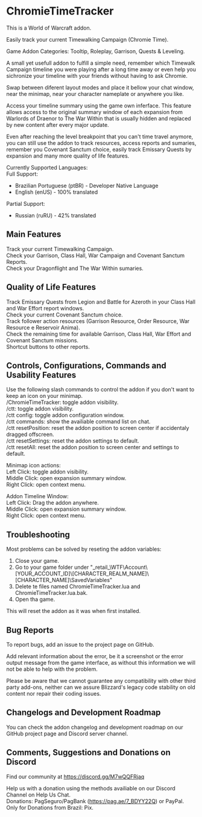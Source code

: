 # ChromieTimeTracker

This is a World of Warcraft addon.

Easily track your current Timewalking Campaign (Chromie Time).  

Game Addon Categories: Tooltip, Roleplay, Garrison, Quests & Leveling.  

A small yet usefull addon to fulfill a simple need, remember which Timewalk Campaign timeline you were playing after a long time away or even help you sichronize your timeline with your friends without having to ask Chromie.  

Swap between diferent layout modes and place it bellow your chat window, near the minimap, near your character nameplate or anywhere you like.  

Access your timeline summary using the game own inferface. This feature allows access to the original summary window of each expansion from Warlords of Draenor to The War Within that is usually hidden and replaced by new content after every major update.  

Even after reaching the level breakpoint that you can't time travel anymore, you can still use the addon to track resources, access reports and sumaries, remember you Covenant Sanctum choice, easily track Emissary Quests by expansion and many more quality of life features.

Currently Supported Languages:   
Full Support:
- Brazilian Portuguese (ptBR) - Developer Native Language  
- English (enUS) - 100% translated  
  
Partial Support:  
- Russian (ruRU) - 42% translated    

## Main Features
Track your current Timewalking Campaign.  
Check your Garrison, Class Hall, War Campaign and Covenant Sanctum Reports.  
Check your Dragonflight and The War Within sumaries.  

## Quality of Life Features
Track Emissary Quests from Legion and Battle for Azeroth in your Class Hall and War Effort report windows.  
Check your current Covenant Sanctum choice.  
Track follower action resources (Garrison Resource, Order Resource, War Resource e Reservoir Anima).  
Check the remaining time for available Garrison, Class Hall, War Effort and Covenant Sanctum missions.  
Shortcut buttons to other reports.  


## Controls, Configurations, Commands and Usability Features
Use the following slash commands to control the addon if you don't want to keep an icon on your minimap.  
/ChromieTimeTracker: toggle addon visibility.  
/ctt: toggle addon visibility.  
/ctt config: toggle addon configuration window.  
/ctt commands: show the availiable command list on chat.  
/ctt resetPosition: reset the addon position to screen center if accidentaly dragged offscreen.  
/ctt resetSettings: reset the addon settings to default.  
/ctt resetAll: reset the addon position to screen center and settings to default.  

Minimap icon actions:  
Left Click: toggle addon visibility.  
Middle Click: open expansion summary window.  
Right Click: open context menu.  

Addon Timeline Window:  
Left Click: Drag the addon anywhere.  
Middle Click: open expansion summary window.  
Right Click: open context menu.  

## Troubleshooting
Most problems can be solved by reseting the addon variables:  
1. Close your game.  
2. Go to your game folder under "\_retail_\WTF\Account\\[YOUR_ACCOUNT_ID]\\[CHARACTER_REALM_NAME]\\[CHARACTER_NAME]\SavedVariables"  
3. Delete te files named ChromieTimeTracker.lua and ChromieTimeTracker.lua.bak.  
4. Open tha game.  

This will reset the addon as it was when first installed.  

## Bug Reports
To report bugs, add an issue to the project page on GitHub.  

Add relevant information about the error, be it a screenshot or the error output message from the game interface, as without this information we will not be able to help with the problem.  

Please be aware that we cannot guarantee any compatibility with other third party add-ons, neither can we assure Blizzard's legacy code stability on old content nor repair their coding issues.  

## Changelogs and Development Roadmap
You can check the addon changelog and development roadmap on our GitHub project page and Discord server channel.  

## Comments, Suggestions and Donations on Discord
Find our community at https://discord.gg/M7wQQFRjaq  

Help us with a donation using the methods availiable on our Discord Channel on Help Us Chat.  
Donations: PagSeguro/PagBank (https://pag.ae/7_BDYY22Q) or PayPal.  
Only for Donations from Brazil: Pix.